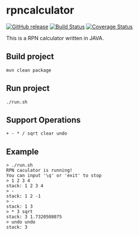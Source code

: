 # rpncalculator
[![GitHub release](https://img.shields.io/badge/release-download-orange.svg)](https://github.com/abtqian/rpncalculator/releases/tag/v1.0.0)
[![Build Status](https://travis-ci.org/abtqian/rpncalculator.svg?branch=master)](https://travis-ci.org/abtqian/rpncalculator)
[![Coverage Status](https://coveralls.io/repos/github/abtqian/rpncalculator/badge.svg)](https://coveralls.io/github/abtqian/rpncalculator)

This is a RPN calculator written in JAVA.

## Build project
```
mvn clean package
```

## Run project
```
./run.sh
```

## Support Operations
```
+ - * / sqrt clear undo
```

## Example
```
> ./run.sh 
RPN caculator is running!
You can input '\q' or 'exit' to stop
> 1 2 3 4
stack: 1 2 3 4 
> -    
stack: 1 2 -1 
> -
stack: 1 3 
> * 3 sqrt
stack: 3 1.7320508075
> undo undo
stack: 3 
```
